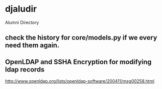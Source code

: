 djaludir
========

Alumni Directory

## check the history for core/models.py if we every need them again.

## OpenLDAP and SSHA Encryption for modifying ldap records

http://www.openldap.org/lists/openldap-software/200411/msg00258.html

